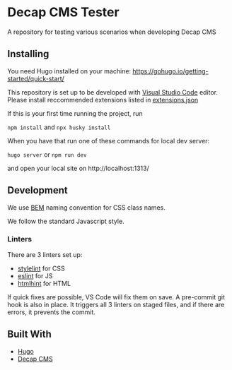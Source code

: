 # Decap CMS Tester

A repository for testing various scenarios when developing Decap CMS

## Installing

You need Hugo installed on your machine: <https://gohugo.io/getting-started/quick-start/>

This repository is set up to be developed with [Visual Studio Code](https://code.visualstudio.com/) editor. Please install reccommended extensions listed in [extensions.json](.vscode/extensions.json)

If this is your first time running the project, run

`npm install` and `npx husky install`

When you have that run one of these commands for local dev server:

`hugo server` or `npm run dev`

and open your local site on http://localhost:1313/

## Development

We use [BEM](http://getbem.com/) naming convention for CSS class names.

We follow the standard Javascript style.

### Linters

There are 3 linters set up:
- [stylelint](https://stylelint.io/) for CSS
- [eslint](https://eslint.org/) for JS
- [htmlhint](https://htmlhint.com/) for HTML

If quick fixes are possible, VS Code will fix them on save. A pre-commit git hook is also in place. It triggers all 3 linters on staged files, and if there are errors, it prevents the commit.

## Built With

* [Hugo](https://gohugo.io/)
* [Decap CMS](https://decapcms.org/)
